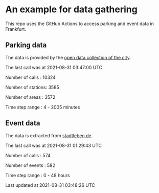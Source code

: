 # An example for data gathering

This repo uses the GitHub Actions to access parking and event data in Frankfurt.

## Parking data
The data is provided by the [open data collection of the city](https://www.offenedaten.frankfurt.de/).

The last call was at 2021-08-31 03:47:00 UTC

Number of calls   : 10324

Number of stations:  3585

Number of areas   :  3572

Time step range   :     4 -  2005 minutes


## Event data
The data is extracted from [stadtleben.de](https://stadtleben.de/frankfurt/).

The last call was at 2021-08-31 01:29:43 UTC

Number of calls   : 574

Number of events  : 582

Time step range   :   0 -  48 hours


Last updated at 2021-08-31 03:48:26 UTC
